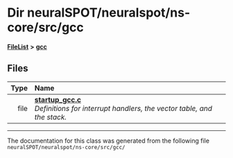 

# Dir neuralSPOT/neuralspot/ns-core/src/gcc



[**FileList**](files.md) **>** [**gcc**](dir_6702b0dfa5333b2e7eed5a6e62d6eda7.md)












## Files

| Type | Name |
| ---: | :--- |
| file | [**startup\_gcc.c**](startup__gcc_8c.md) <br>_Definitions for interrupt handlers, the vector table, and the stack._  |



























































------------------------------
The documentation for this class was generated from the following file `neuralSPOT/neuralspot/ns-core/src/gcc/`

